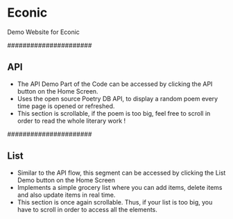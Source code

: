 # Econic
Demo Website for Econic


######################

## API

* The API Demo Part of the Code can be accessed by clicking the API button on the Home Screen. 
* Uses the open source Poetry DB API, to display a random poem every time page is opened or refreshed. 
* This section is scrollable, if the poem is too big, feel free to scroll in order to read the whole literary work !

######################

## List

* Similar to the API flow, this segment can be accessed by clicking the List Demo button on the Home Screen
* Implements a simple grocery list where you can add items, delete items and also update items in real time. 
* This section is once again scrollable. Thus, if your list is too big, you have to scroll in order to access all the elements. 
